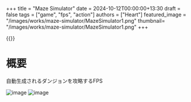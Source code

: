 +++
title =  "Maze Simulator"
date = 2024-10-12T00:00:00+13:30
draft = false
tags = ["game", "fps", "action"]
authors = ["Heart"]
featured_image = "/images/works/maze-simulator/MazeSimulator1.png"
thumbnail= "/images/works/maze-simulator/MazeSimulator1.png"
+++

{{<youtube C0evT8qktzI>}}

# 概要
自動生成されるダンジョンを攻略するFPS

![image](/images/works/maze-simulator/MazeSimulator1.png)
![image](/images/works/maze-simulator/MazeSimulator2.png)